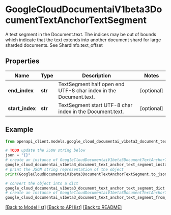 # GoogleCloudDocumentaiV1beta3DocumentTextAnchorTextSegment

A text segment in the Document.text. The indices may be out of bounds which indicate that the text extends into another document shard for large sharded documents. See ShardInfo.text_offset

## Properties

Name | Type | Description | Notes
------------ | ------------- | ------------- | -------------
**end_index** | **str** | TextSegment half open end UTF-8 char index in the Document.text. | [optional] 
**start_index** | **str** | TextSegment start UTF-8 char index in the Document.text. | [optional] 

## Example

```python
from openapi_client.models.google_cloud_documentai_v1beta3_document_text_anchor_text_segment import GoogleCloudDocumentaiV1beta3DocumentTextAnchorTextSegment

# TODO update the JSON string below
json = "{}"
# create an instance of GoogleCloudDocumentaiV1beta3DocumentTextAnchorTextSegment from a JSON string
google_cloud_documentai_v1beta3_document_text_anchor_text_segment_instance = GoogleCloudDocumentaiV1beta3DocumentTextAnchorTextSegment.from_json(json)
# print the JSON string representation of the object
print(GoogleCloudDocumentaiV1beta3DocumentTextAnchorTextSegment.to_json())

# convert the object into a dict
google_cloud_documentai_v1beta3_document_text_anchor_text_segment_dict = google_cloud_documentai_v1beta3_document_text_anchor_text_segment_instance.to_dict()
# create an instance of GoogleCloudDocumentaiV1beta3DocumentTextAnchorTextSegment from a dict
google_cloud_documentai_v1beta3_document_text_anchor_text_segment_from_dict = GoogleCloudDocumentaiV1beta3DocumentTextAnchorTextSegment.from_dict(google_cloud_documentai_v1beta3_document_text_anchor_text_segment_dict)
```
[[Back to Model list]](../README.md#documentation-for-models) [[Back to API list]](../README.md#documentation-for-api-endpoints) [[Back to README]](../README.md)


